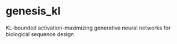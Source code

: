 # genesis_kl

KL-bounded activation-maximizing generative neural networks for biological sequence design